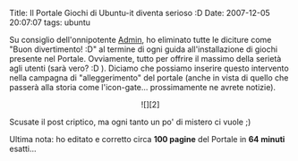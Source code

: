Title: Il Portale Giochi di Ubuntu-it diventa serioso :D
Date:  2007-12-05 20:07:07
tags: ubuntu

Su consiglio dell'onnipotente [Admin][1], ho
eliminato tutte le diciture come "Buon divertimento! :D" al termine di ogni
guida all'installazione di giochi presente nel Portale. Ovviamente, tutto per
offrire il massimo della serietà agli utenti (sarà vero? :D ). Diciamo che
possiamo inserire questo intervento nella campagna di "alleggerimento" del
portale (anche in vista di quello che passerà alla storia come l'icon-gate...
prossimamente ne avrete notizie).

<center>![][2]</center>


Scusate il post criptico, ma ogni
tanto un po' di mistero ci vuole ;)


Ultima nota: ho editato e corretto circa
**100 pagine** del Portale in **64 minuti** esatti...

   [1]: http://wiki.ubuntu-it.org/AlessioTreglia

   [2]: http://img412.imageshack.us/img412/6271/drtzw7.png
